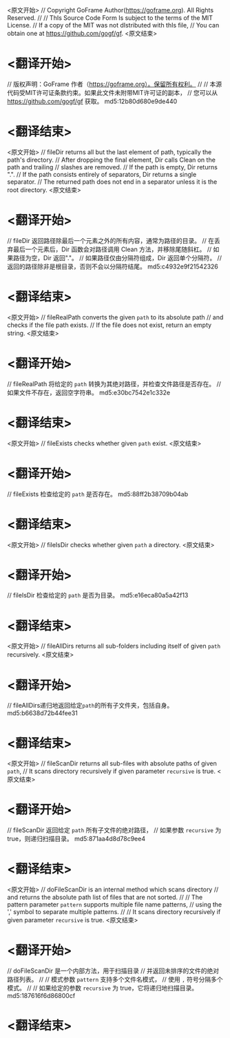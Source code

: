 
<原文开始>
// Copyright GoFrame Author(https://goframe.org). All Rights Reserved.
//
// ThIs Source Code Form Is subject to the terms of the MIT License.
// If a copy of the MIT was not dIstributed with thIs file,
// You can obtain one at https://github.com/gogf/gf.
<原文结束>

# <翻译开始>
// 版权声明：GoFrame 作者（https://goframe.org）。保留所有权利。
//
// 本源代码受MIT许可证条款约束。如果此文件未附带MIT许可证的副本，
// 您可以从 https://github.com/gogf/gf 获取。 md5:12b80d680e9de440
# <翻译结束>


<原文开始>
// fileDir returns all but the last element of path, typically the path's directory.
// After dropping the final element, Dir calls Clean on the path and trailing
// slashes are removed.
// If the path is empty, Dir returns ".".
// If the path consists entirely of separators, Dir returns a single separator.
// The returned path does not end in a separator unless it is the root directory.
<原文结束>

# <翻译开始>
// fileDir 返回路径除最后一个元素之外的所有内容，通常为路径的目录。
// 在丢弃最后一个元素后，Dir 函数会对路径调用 Clean 方法，并移除尾随斜杠。
// 如果路径为空，Dir 返回"."。
// 如果路径仅由分隔符组成，Dir 返回单个分隔符。
// 返回的路径除非是根目录，否则不会以分隔符结尾。 md5:c4932e9f21542326
# <翻译结束>


<原文开始>
// fileRealPath converts the given `path` to its absolute path
// and checks if the file path exists.
// If the file does not exist, return an empty string.
<原文结束>

# <翻译开始>
// fileRealPath 将给定的 `path` 转换为其绝对路径，并检查文件路径是否存在。
// 如果文件不存在，返回空字符串。 md5:e30bc7542e1c332e
# <翻译结束>


<原文开始>
// fileExists checks whether given `path` exist.
<原文结束>

# <翻译开始>
// fileExists 检查给定的 `path` 是否存在。 md5:88ff2b38709b04ab
# <翻译结束>


<原文开始>
// fileIsDir checks whether given `path` a directory.
<原文结束>

# <翻译开始>
// fileIsDir 检查给定的 `path` 是否为目录。 md5:e16eca80a5a42f13
# <翻译结束>


<原文开始>
// fileAllDirs returns all sub-folders including itself of given `path` recursively.
<原文结束>

# <翻译开始>
// fileAllDirs递归地返回给定`path`的所有子文件夹，包括自身。 md5:b6638d72b44fee31
# <翻译结束>


<原文开始>
// fileScanDir returns all sub-files with absolute paths of given `path`,
// It scans directory recursively if given parameter `recursive` is true.
<原文结束>

# <翻译开始>
// fileScanDir 返回给定 `path` 所有子文件的绝对路径，
// 如果参数 `recursive` 为 true，则递归扫描目录。 md5:871aa4d8d78c9ee4
# <翻译结束>


<原文开始>
// doFileScanDir is an internal method which scans directory
// and returns the absolute path list of files that are not sorted.
//
// The pattern parameter `pattern` supports multiple file name patterns,
// using the ',' symbol to separate multiple patterns.
//
// It scans directory recursively if given parameter `recursive` is true.
<原文结束>

# <翻译开始>
// doFileScanDir 是一个内部方法，用于扫描目录
// 并返回未排序的文件的绝对路径列表。
//
// 模式参数 `pattern` 支持多个文件名模式，
// 使用 `,` 符号分隔多个模式。
//
// 如果给定的参数 `recursive` 为 true，它将递归地扫描目录。 md5:187616f6d86800cf
# <翻译结束>

